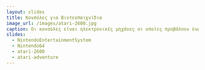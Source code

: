 ```yaml
---
layout: slides
title: Κονσόλες για Βιντεοπαιχνίδια  
image_url: /images/atari-2600.jpg
caption: Οι κονσόλες είναι ηλεκτρονικές μηχάνες οι οποίες προβάλουν ένα παιχνίδι στην οθόνη το οποιό μπορεί ο χρήστης να παίξει με την χρήση ενός χειριστήριου.
slides:
  - NintendoEntertainmentSystem
  - Nintendo64
  - atari-2600
  - atari-adventure
---
```


